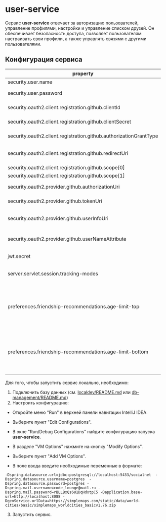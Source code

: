# user-service

Сервис **user-service** отвечает за авторизацию пользователей, управление профилями, настройки и управление списком друзей. Он обеспечивает безопасность доступа, позволяет пользователям настраивать свои профили, а также управлять связями с другими пользователями.

## Конфигурация сервиса

| property                                                          | var                                               | text                                                                                           |
|-------------------------------------------------------------------|---------------------------------------------------|------------------------------------------------------------------------------------------------|
| security.user.name                                                | admin                                             | Имя пользователя                                                                               |
| security.user.password                                            | 12345678                                          | Пароль пользователя                                                                            |
| security.oauth2.client.registration.github.clientId               | CREATE!!!                                         | Идентификатор клиента GitHub                                                                   |
| security.oauth2.client.registration.github.clientSecret           | CREATE!!!                                         | Секрет клиента GitHub                                                                          |
| security.oauth2.client.registration.github.authorizationGrantType | authorization_code                                | Тип авторизации (authorization_code)                                                           |
| security.oauth2.client.registration.github.redirectUri            | http://109.184.122.25:8080/oauth2/callback/github | URI перенаправления для GitHub                                                                 |
| security.oauth2.client.registration.github.scope[0]               | read:user                                         | Область доступа 1                                                                              |
| security.oauth2.client.registration.github.scope[1]               | user:email                                        | Область доступа 2                                                                              |
| security.oauth2.provider.github.authorizationUri                  | https://github.com/login/oauth/authorize          | URI авторизации GitHub                                                                         |
| security.oauth2.provider.github.tokenUri                          | https://github.com/login/oauth/access_token       | URI токена доступа GitHub                                                                      |
| security.oauth2.provider.github.userInfoUri                       | https://api.github.com/user                       | URI информации о пользователе GitHub                                                           |
| security.oauth2.provider.github.userNameAttribute                 | id                                                | Атрибут имени пользователя GitHub                                                              |
| jwt.secret                                                        | team38                                            | Секретный ключ для JWT-токена                                                                  |
| server.servlet.session.tracking-modes                             | cookie                                            | Режим отслеживания сессии                                                                      |
| preferences.friendship-recommendations.age-limit-top              |5                                                  | Верхняя граница возраста для рекоммендаций дружбы по умолчанию<br/> (от возраста пользователя) |
| preferences.friendship-recommendations.age-limit-bottom           |5                                                  | Нижняя граница возраста для рекоммендаций дружбы по умолчанию<br/> (от возраста пользователя)  |
 
Для того, чтобы запустить сервис локально, необходимо:
1. Подключить базу данных (см. [localdev/README.md](../.localdev/README.md) или [db-management/README.md](../db-management/README.md))
2. Настроить конфигурацию:
- Откройте меню "Run" в верхней панели навигации IntelliJ IDEA.

- Выберите пункт "Edit Configurations".

- В окне "Run/Debug Configurations" найдите конфигурацию запуска **user-service**.

- В разделе "VM Options" нажмите на кнопку "Modify Options".

- Выберите пункт "Add VM Options".

- В поле ввода введите необходимые переменные в формате:
```
-Dspring.datasource.url=jdbc:postgresql://localhost:5433/socialnet  -Dspring.datasource.username=postgres  -Dspring.datasource.password=postgres -Dspring.mail.username=code_lounge@mail.ru -Dspring.mail.password=rBLLBxQs6U1DqHdxtpC5 -Dapplication.base-url=http://localhost:8088 -DgeoService.urlData=https://simplemaps.com/static/data/world-cities/basic/simplemaps_worldcities_basicv1.76.zip

```
3. Запустить сервис.